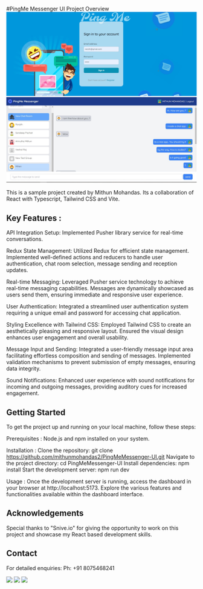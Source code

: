 #PingMe Messenger UI Project Overview
![Screenshot](./public/images/screenshot2.jpg)
![Screenshot](./public/images/screenshot.jpg)

This is a sample project created by Mithun Mohandas. Its a collaboration of React with Typescript, Tailwind CSS and Vite.

## Key Features : 
API Integration Setup:
Implemented Pusher library service for real-time conversations.

Redux State Management:
Utilized Redux for efficient state management.
Implemented well-defined actions and reducers to handle user authentication, chat room selection, message sending and reception updates.

Real-time Messaging:
Leveraged Pusher service technology to achieve real-time messaging capabilities.
Messages are dynamically showcased as users send them, ensuring immediate and responsive user experience.

User Authentication:
Integrated a streamlined user authentication system requiring a unique email and password for accessing chat application.

Styling Excellence with Tailwind CSS:
Employed Tailwind CSS to create an aesthetically pleasing and responsive layout.
Ensured the visual design enhances user engagement and overall usability.

Message Input and Sending:
Integrated a user-friendly message input area facilitating effortless composition and sending of messages.
Implemented validation mechanisms to prevent submission of empty messages, ensuring data integrity.

Sound Notifications:
Enhanced user experience with sound notifications for incoming and outgoing messages, providing auditory cues for increased engagement.

## Getting Started
To get the project up and running on your local machine, follow these steps:

Prerequisites : Node.js and npm installed on your system.

Installation : Clone the repository: git clone https://github.com/mithunmohandas2/PingMeMessenger-UI.git
Navigate to the project directory: cd PingMeMessenger-UI
Install dependencies: npm install 
Start the development server: npm run dev

Usage : Once the development server is running, access the dashboard in your browser at http://localhost:5173. Explore the various features and functionalities available within the dashboard interface.

## Acknowledgements
Special thanks to "Snive.io" for giving the opportunity to work on this project and showcase my React based development skills.

## Contact 
For detailed enquiries: Ph: +91 8075468241
<div> 
  <a href="https://www.linkedin.com/in/mithun-mohandas/" target="_blank"><img src="https://img.shields.io/badge/-LinkedIn-%230077B5?style=for-the-badge&logo=linkedin&logoColor=white" target="_blank"></a> 
  <a href="https://behance.net/mithunmohandas" target="_blank"><img style='width:30px' src="https://seeklogo.com/images/B/behance-logo-1373E40919-seeklogo.com.png" target="_blank"></a>
<!--   <a href="https://www.instagram.com/aespathicks/" target="_blank"><img src="https://img.shields.io/badge/-Instagram-%23E4405F?style=for-the-badge&logo=instagram&logoColor=white" target="_blank"></a> -->
  <a href = "mailto: mithunsruthi@gmail.com"><img src="https://img.shields.io/badge/-Gmail-%23333?style=for-the-badge&logo=gmail&logoColor=white" target="_blank"></a>
 </br>
</br>
</div>